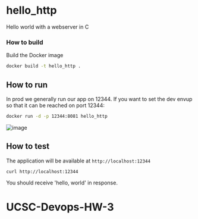# hello_http
Hello world with a webserver in C


### How to build

Build the Docker image
```bash
docker build -t hello_http .
```

## How to run
In prod we generally run our app on 12344.  If you want to set the dev envup so that it can be reached on port 12344:

```bash
docker run -d -p 12344:8081 hello_http
```
![image](https://github.com/user-attachments/assets/53f763f4-f723-4155-8b87-cd7431fddf04)



## How to test

The application will be available at `http://localhost:12344`

```bash
curl http://localhost:12344
```

You should receive 'hello, world' in response.


# UCSC-Devops-HW-3
